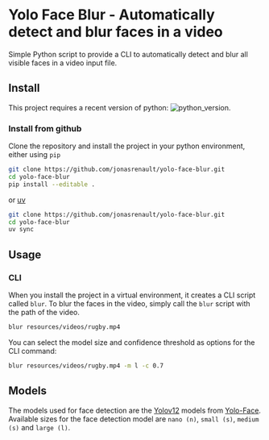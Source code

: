 # Yolo Face Blur - Automatically detect and blur faces in a video

Simple Python script to provide a CLI to automatically detect and blur all visible faces in a video input file.

## Install

This project requires a recent version of python: ![python_version](https://img.shields.io/badge/Python-%3E=3.12-blue).

### Install from github

Clone the repository and install the project in your python environment, either using `pip`

```bash
git clone https://github.com/jonasrenault/yolo-face-blur.git
cd yolo-face-blur
pip install --editable .
```

or [uv](https://docs.astral.sh/uv/)

```bash
git clone https://github.com/jonasrenault/yolo-face-blur.git
cd yolo-face-blur
uv sync
```

## Usage

### CLI

When you install the project in a virtual environment, it creates a CLI script called `blur`. To blur the faces in the video, simply call the `blur` script with the path of the video.

```bash
blur resources/videos/rugby.mp4
```

You can select the model size and confidence threshold as options for the CLI command:

```bash
blur resources/videos/rugby.mp4 -m l -c 0.7
```

## Models

The models used for face detection are the [Yolov12](https://docs.ultralytics.com/) models from [Yolo-Face](https://github.com/YapaLab/yolo-face). Available sizes for the face detection model are `nano (n)`, `small (s)`, `medium (s)` and `large (l)`.
